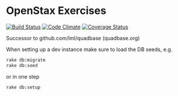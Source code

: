OpenStax Exercises
==================

[![Build Status](https://travis-ci.org/openstax/exercises.svg?branch=master)](https://travis-ci.org/openstax/exercises)
[![Code Climate](https://codeclimate.com/github/openstax/exercises.png)](https://codeclimate.com/github/openstax/exercises)
[![Coverage Status](https://img.shields.io/coveralls/openstax/exercises.svg)](https://coveralls.io/r/openstax/exercises)

Successor to github.com/lml/quadbase (quadbase.org)

When setting up a dev instance make sure to load the DB seeds, e.g.

```sh
rake db:migrate
rake db:seed
```

or in one step

```sh
rake db:setup
```
